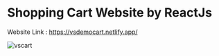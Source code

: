# Shopping Cart Website by ReactJs

Website Link : https://vsdemocart.netlify.app/

![vscart](https://github.com/vigneshacodes/shoptocart/assets/134355192/7b8507be-2755-4b48-b667-2d2192d4625f)
